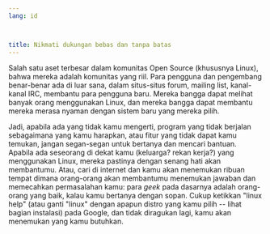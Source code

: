 ```yaml
---
lang: id



title: Nikmati dukungan bebas dan tanpa batas
---
```


Salah satu aset terbesar dalam komunitas Open Source (khususnya Linux), bahwa mereka adalah komunitas yang riil. Para pengguna dan pengembang benar-benar ada di luar sana, dalam situs-situs forum, mailing list, kanal-kanal IRC, membantu para pengguna baru. Mereka bangga dapat melihat banyak orang menggunakan Linux, dan mereka bangga dapat membantu mereka merasa nyaman dengan sistem baru yang mereka pilih. 

Jadi, apabila ada yang tidak kamu mengerti, program yang tidak berjalan sebagaimana yang kamu harapkan, atau fitur yang tidak dapat kamu temukan, jangan segan-segan untuk bertanya dan mencari bantuan. Apabila ada seseorang di dekat kamu (keluarga? rekan kerja?) yang menggunakan Linux, mereka pastinya dengan senang hati akan membantumu. Atau, cari di internet dan kamu akan menemukan ribuan tempat dimana orang-orang akan membantumu menemukan jawaban dan memecahkan permasalahan kamu: para <i>geek</i> pada dasarnya adalah orang-orang yang baik, kalau kamu bertanya dengan sopan. Cukup ketikkan "linux help" (atau ganti "linux" dengan apapun distro yang kamu pilih -- lihat bagian instalasi) pada Google, dan tidak diragukan lagi, kamu akan menemukan yang kamu butuhkan.




